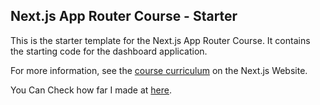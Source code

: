 ## Next.js App Router Course - Starter

This is the starter template for the Next.js App Router Course. It contains the starting code for the dashboard application.

For more information, see the [course curriculum](https://nextjs.org/learn) on the Next.js Website.


You Can Check how far I made at [here](https://nextjs-dashboard-omega-ten-25.vercel.app/).